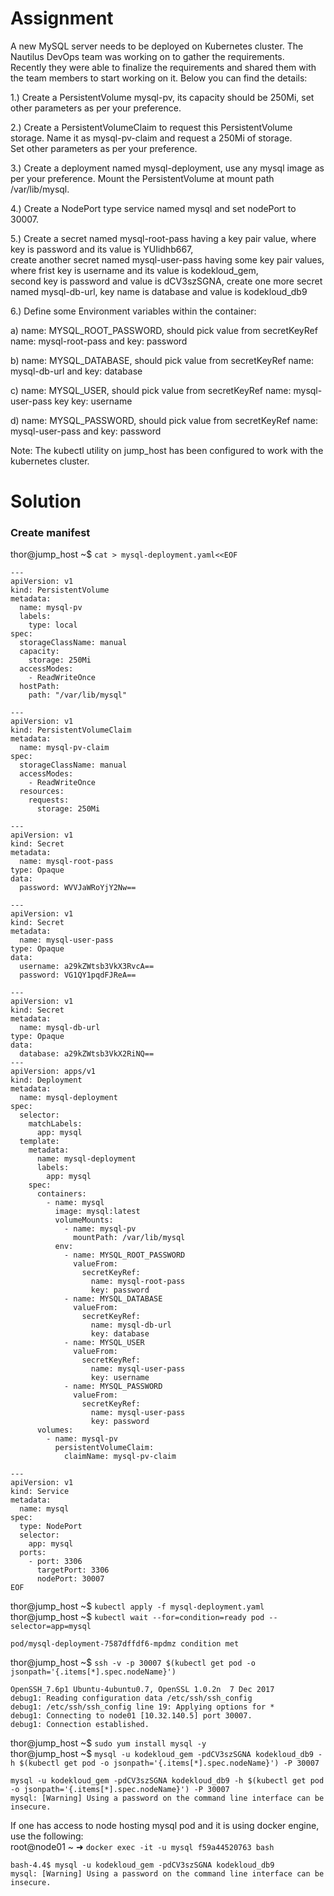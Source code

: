 # Assignment
A new MySQL server needs to be deployed on Kubernetes cluster. The Nautilus DevOps team was working on to gather the requirements.  
Recently they were able to finalize the requirements and shared them with the team members to start working on it. Below you can find the details:


1.) Create a PersistentVolume mysql-pv, its capacity should be 250Mi, set other parameters as per your preference.

2.) Create a PersistentVolumeClaim to request this PersistentVolume storage. Name it as mysql-pv-claim and request a 250Mi of storage.  
Set other parameters as per your preference.

3.) Create a deployment named mysql-deployment, use any mysql image as per your preference. Mount the PersistentVolume at mount path /var/lib/mysql.

4.) Create a NodePort type service named mysql and set nodePort to 30007.

5.) Create a secret named mysql-root-pass having a key pair value, where key is password and its value is YUIidhb667,  
create another secret named mysql-user-pass having some key pair values, where frist key is username and its value is kodekloud_gem,  
second key is password and value is dCV3szSGNA, create one more secret named mysql-db-url, key name is database and value is kodekloud_db9

6.) Define some Environment variables within the container:

a) name: MYSQL_ROOT_PASSWORD, should pick value from secretKeyRef name: mysql-root-pass and key: password

b) name: MYSQL_DATABASE, should pick value from secretKeyRef name: mysql-db-url and key: database

c) name: MYSQL_USER, should pick value from secretKeyRef name: mysql-user-pass key key: username

d) name: MYSQL_PASSWORD, should pick value from secretKeyRef name: mysql-user-pass and key: password

Note: The kubectl utility on jump_host has been configured to work with the kubernetes cluster.

# Solution

### Create manifest
thor@jump_host ~$ `cat > mysql-deployment.yaml<<EOF`
```
---
apiVersion: v1
kind: PersistentVolume
metadata:
  name: mysql-pv
  labels:
    type: local
spec:
  storageClassName: manual
  capacity:
    storage: 250Mi
  accessModes:
    - ReadWriteOnce
  hostPath:
    path: "/var/lib/mysql"

---
apiVersion: v1
kind: PersistentVolumeClaim
metadata:
  name: mysql-pv-claim
spec:
  storageClassName: manual
  accessModes:
    - ReadWriteOnce
  resources:
    requests:
      storage: 250Mi

---
apiVersion: v1
kind: Secret
metadata:
  name: mysql-root-pass
type: Opaque
data:
  password: WVVJaWRoYjY2Nw==

---
apiVersion: v1
kind: Secret
metadata:
  name: mysql-user-pass
type: Opaque
data:
  username: a29kZWtsb3VkX3RvcA==
  password: VG1QY1pqdFJReA==

---
apiVersion: v1
kind: Secret
metadata:
  name: mysql-db-url
type: Opaque
data:
  database: a29kZWtsb3VkX2RiNQ==
---
apiVersion: apps/v1
kind: Deployment
metadata:
  name: mysql-deployment
spec:
  selector:
    matchLabels:
      app: mysql
  template:
    metadata:
      name: mysql-deployment
      labels:
        app: mysql
    spec:
      containers:
        - name: mysql
          image: mysql:latest
          volumeMounts:
            - name: mysql-pv
              mountPath: /var/lib/mysql
          env:
            - name: MYSQL_ROOT_PASSWORD
              valueFrom:
                secretKeyRef:
                  name: mysql-root-pass
                  key: password
            - name: MYSQL_DATABASE
              valueFrom:
                secretKeyRef:
                  name: mysql-db-url
                  key: database
            - name: MYSQL_USER
              valueFrom:
                secretKeyRef:
                  name: mysql-user-pass
                  key: username
            - name: MYSQL_PASSWORD
              valueFrom:
                secretKeyRef:
                  name: mysql-user-pass
                  key: password
      volumes:
        - name: mysql-pv
          persistentVolumeClaim:
            claimName: mysql-pv-claim

---
apiVersion: v1
kind: Service
metadata:
  name: mysql
spec:
  type: NodePort
  selector:
    app: mysql
  ports:
    - port: 3306
      targetPort: 3306
      nodePort: 30007
EOF
```
thor@jump_host ~$ `kubectl apply -f mysql-deployment.yaml`  
thor@jump_host ~$ `kubectl wait --for=condition=ready pod --selector=app=mysql`
```
pod/mysql-deployment-7587dffdf6-mpdmz condition met
```

thor@jump_host ~$ `ssh -v -p 30007 $(kubectl get pod -o jsonpath='{.items[*].spec.nodeName}')`
```
OpenSSH_7.6p1 Ubuntu-4ubuntu0.7, OpenSSL 1.0.2n  7 Dec 2017
debug1: Reading configuration data /etc/ssh/ssh_config
debug1: /etc/ssh/ssh_config line 19: Applying options for *
debug1: Connecting to node01 [10.32.140.5] port 30007.
debug1: Connection established.
```
thor@jump_host ~$ `sudo yum install mysql -y`  
thor@jump_host ~$ `mysql -u kodekloud_gem -pdCV3szSGNA kodekloud_db9 -h $(kubectl get pod -o jsonpath='{.items[*].spec.nodeName}') -P 30007`
```
mysql -u kodekloud_gem -pdCV3szSGNA kodekloud_db9 -h $(kubectl get pod -o jsonpath='{.items[*].spec.nodeName}') -P 30007
mysql: [Warning] Using a password on the command line interface can be insecure.
```
If one has access to node hosting mysql pod and it is using docker engine, use the following:  
root@node01 ~ ➜  `docker exec -it -u mysql f59a44520763 bash`
```
bash-4.4$ mysql -u kodekloud_gem -pdCV3szSGNA kodekloud_db9
mysql: [Warning] Using a password on the command line interface can be insecure.
```
